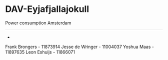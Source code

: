 # DAV-Eyjafjallajokull
Power consumption Amsterdam

--------------------------------------------------------------------------
-
Frank Brongers - 11873914
Jesse de Wringer - 11004037
Yoshua Maas - 11897635
Leon Eshuijs - 11866071
